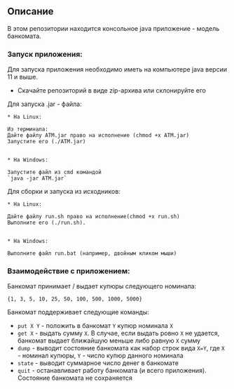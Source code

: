 ## Описание

В этом репозитории находится консольное java приложение - модель банкомата.

### Запуск приложения:
Для запуска приложения необходимо иметь на компьютере java версии 11 и выше.

* Скачайте репозиторий в виде zip-архива или склонируйте его


Для запуска .jar - файла:

    * На Linux:

    Из терминала:
    Дайте файлу ATM.jar право на исполнение (chmod +x ATM.jar)
    Запустите его (./ATM.jar)


    * На Windows:

    Запустите файл из cmd командой
    `java -jar ATM.jar`

Для сборки и запуска из исходников:

    * На Linux:
    
    Дайте файлу run.sh право на исполнение(chmod +x run.sh)
    Выполните его (./run.sh).


    * На Windows:
    
    Выполните файл run.bat (например, двойным кликом мыши)

### Взаимодействие с приложением:
Банкомат принимает / выдает купюры следующего номинала:

`{1, 3, 5, 10, 25, 50, 100, 500, 1000, 5000}`

Банкомат поддерживает следующие команды:
* `put X Y` - положить в банкомат `Y` купюр номинала `X`
* `get X` - выдать сумму `X`. В случае, если выдать ровно `X` не удается, банкомат выдает ближайшую меньше либо равную `X` сумму
* `dump` - выводит состояние банкомата как набор строк вида `X=Y`, где `X` - номинал купюры, `Y` - число купюр данного номинала
* `state` - выводит суммарное число денег в банкомате
* `quit` - останавливает работу банкомата (и всего приложения). Состояние банкомата не сохраняется
